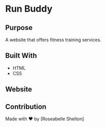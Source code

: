 # Run Buddy

## Purpose
A website that offers fitness training services.

## Built With
* HTML
* CSS

## Website


## Contribution
Made with ❤️ by [Roseabelle Shelton]
